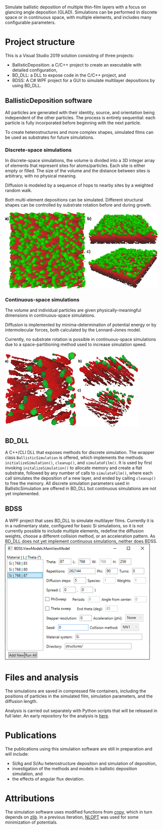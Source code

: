 Simulate ballistic deposition of multiple thin-film layers with a focus on glancing angle deposition (GLAD). Simulations can be performed in discrete space or in continuous space, with multiple elements, and includes many configurable parameters.

# Project structure
This is a Visual Studio 2019 solution consisting of three projects:
* BallisticDeposition: a C/C++ project to create an executable with detailed configuration,
* BD_DLL: a DLL to expose code in the C/C++ project, and
* BDSS: A C# WPF project for a GUI to simulate multilayer depositions by using BD_DLL.

## BallisticDeposition software
All particles are generated with their identity, source, and orientation being independent of the other particles. The process is entirely sequential: each particle is fully incorporated before beginning with the next particle.

To create heterostructures and more complex shapes, simulated films can be used as substrates for future simulations.

### Discrete-space simulations
In discrete-space simulations, the volume is divided into a 3D integer array of elements that represent sites for atoms/particles. Each site is either empty or filled. The size of the volume and the distance between sites is arbitrary, with no physical meaning.

Diffusion is modeled by a sequence of hops to nearby sites by a weighted random walk.

Both multi-element depositions can be simulated. Different structural shapes can be controlled by substrate rotation before and during growth. 

![Discrete-space simulation of Si/Ag film.](images/discrete3d.png)

### Continuous-space simulations
The volume and individual particles are given physically-meaningful dimensions in continuous-space simulations.

Diffusion is implemented by minima-determination of potential energy or by intermolecular forces, both calculated by the Lennard-Jones model.

Currently, no substrate rotation is possible in continuous-space simulations due to a space-partitioning method used to increase simulation speed.

![Continuous-space simulation of Si/Ag film.](images/real3d.png)

## BD_DLL
A C++/CLI DLL that exposes methods for discrete simulation. The wrapper class `BallisticSimulation` is offered, which implements the methods `initializeSimulation()`, `cleanup()`, and `simulateFilm()`. It is used by first invoking `initalizeSimulation()` to allocate memory and create a flat substrate, followed by any number of calls to `simulateFilm()`, where each call simulates the deposition of a new layer, and ended by calling `cleanup()` to free the memory. All discrete simulation parameters used in BallisticSimulation are offered in BD_DLL but continuous simulations are not yet implemented.

## BDSS
A WPF project that uses BD_DLL to simulate multilayer films. Currently it is in a rudimentary state, configured for basic Si simulations, so it is not currently possible to include multiple elements, redefine the diffusion weights, choose a different collision method, or an acceleration pattern. As BD_DLL does not yet implement continuous simulations, neither does BDSS.
![Example of setup for multilayer deposition](images/BDSS.PNG)

# Files and analysis
The simulations are saved in compressed file containers, including the positions of particles in the simulated film, simulation parameters, and the diffusion length.

Analysis is carried out separately with Python scripts that will be released in full later. An early repository for the analysis is [here](https://github.com/shawnwwimer/GLADMonteCarlo-public).

# Publications
The publications using this simulation software are still in preparation and will include:
- Si/Ag and Si/Au heterostructure deposition and simulation of deposition,
- investigation of the methods and models in ballistic deposition simulation, and
- the effects of angular flux deviation.

# Attributions
The simulation software uses modified functions from [cnpy](https://github.com/rogersce/cnpy), which in turn depends on [zlib](https://zlib.net/). In a previous iteration, [NLOPT](https://nlopt.readthedocs.io/en/latest/) was used for some minimization of potentials.

